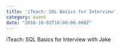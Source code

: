 ```yaml
---
title: 'iTeach: SQL Basics for Interview'
category: event
date: "2018-10-03T16:00:00.000Z"
---
```


iTeach: SQL Basics for Interview with Jake 